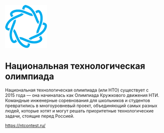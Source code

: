 ![img.png](img.png)
# Национальная технологическая олимпиада
Национальная технологическая олимпиада (или НТО) существует с 2015 года — она начиналась как Олимпиада Кружкового движения НТИ. Командные инженерные соревнования для школьников и студентов превратились в многоуровневый проект, объединяющий самых разных людей, которые хотят и могут решать приоритетные технологические задачи, стоящие перед Россией.

https://ntcontest.ru/